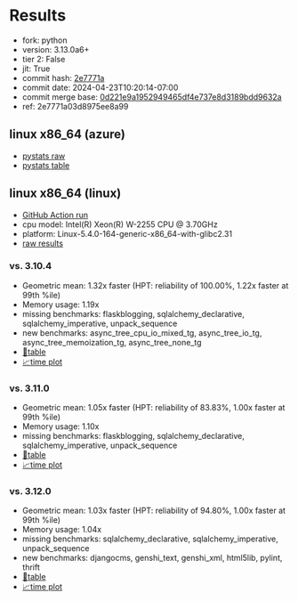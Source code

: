 # Results

- fork: python
- version: 3.13.0a6+
- tier 2: False
- jit: True
- commit hash: [2e7771a](https://github.com/python/cpython/commit/2e7771a)
- commit date: 2024-04-23T10:20:14-07:00
- commit merge base: [0d221e9a1952949465df4e737e8d3189bdd9632a](https://github.com/python/cpython/commit/0d221e9a1952949465df4e737e8d3189bdd9632a)
- ref: 2e7771a03d8975ee8a99

## linux x86_64 (azure)

- [pystats raw](bm-20240423-azure-x86_64-python-2e7771a03d8975ee8a99-3.13.0a6%2B-2e7771a-pystats.json)
- [pystats table](bm-20240423-azure-x86_64-python-2e7771a03d8975ee8a99-3.13.0a6%2B-2e7771a-pystats.md)

## linux x86_64 (linux)

- [GitHub Action run](https://github.com/faster-cpython/benchmarking/actions/runs/8805734379)
- cpu model: Intel(R) Xeon(R) W-2255 CPU @ 3.70GHz
- platform: Linux-5.4.0-164-generic-x86_64-with-glibc2.31
- [raw results](bm-20240423-linux-x86_64-python-2e7771a03d8975ee8a99-3.13.0a6%2B-2e7771a.json)

### vs. 3.10.4

- Geometric mean: 1.32x faster (HPT: reliability of 100.00%, 1.22x faster at 99th %ile)
- Memory usage: 1.19x
- missing benchmarks: flaskblogging, sqlalchemy_declarative, sqlalchemy_imperative, unpack_sequence
- new benchmarks: async_tree_cpu_io_mixed_tg, async_tree_io_tg, async_tree_memoization_tg, async_tree_none_tg
- [📄table](bm-20240423-linux-x86_64-python-2e7771a03d8975ee8a99-3.13.0a6%2B-2e7771a-vs-3.10.4.md)
- [📈time plot](bm-20240423-linux-x86_64-python-2e7771a03d8975ee8a99-3.13.0a6%2B-2e7771a-vs-3.10.4.png)

### vs. 3.11.0

- Geometric mean: 1.05x faster (HPT: reliability of 83.83%, 1.00x faster at 99th %ile)
- Memory usage: 1.10x
- missing benchmarks: flaskblogging, sqlalchemy_declarative, sqlalchemy_imperative, unpack_sequence
- [📄table](bm-20240423-linux-x86_64-python-2e7771a03d8975ee8a99-3.13.0a6%2B-2e7771a-vs-3.11.0.md)
- [📈time plot](bm-20240423-linux-x86_64-python-2e7771a03d8975ee8a99-3.13.0a6%2B-2e7771a-vs-3.11.0.png)

### vs. 3.12.0

- Geometric mean: 1.03x faster (HPT: reliability of 94.80%, 1.00x faster at 99th %ile)
- Memory usage: 1.04x
- missing benchmarks: sqlalchemy_declarative, sqlalchemy_imperative, unpack_sequence
- new benchmarks: djangocms, genshi_text, genshi_xml, html5lib, pylint, thrift
- [📄table](bm-20240423-linux-x86_64-python-2e7771a03d8975ee8a99-3.13.0a6%2B-2e7771a-vs-3.12.0.md)
- [📈time plot](bm-20240423-linux-x86_64-python-2e7771a03d8975ee8a99-3.13.0a6%2B-2e7771a-vs-3.12.0.png)


